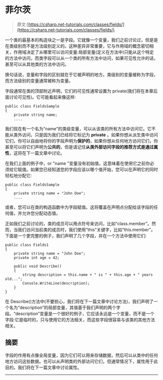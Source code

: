 # 菲尔茨

> 原文:[https://csharp.net-tutorials.com/classes/fields/](https://csharp.net-tutorials.com/classes/fields/)

一个类的最基本的构造块之一是字段。它就像一个变量，我们之前讨论过，但是是在类级别而不是方法级别定义的。这种差异非常重要，它与作用域的概念密切相关，作用域决定了从哪里可以访问变量:局部变量(定义在方法中)只能从这个特定的方法中访问，而类字段可以从一个类的所有方法中访问，如果可见性允许的话，甚至可以从其他类的方法中访问。

换句话说，变量和字段的区别就在于它被声明的地方。类级别的变量被称为字段，而方法级别的变量通常被称为变量。

字段通常在类的顶部附近声明，它们的可见性通常设置为 private(我们将在本章后面讨论可见性)。它可能看起来像这样:

```
public class FieldsSample
{
	private string name;
	....
```

我们现在有一个名为“name”的类级变量，可以从该类的所有方法中访问它。它不能从类外访问，只是因为我们已经将它标记为 **private** 。如果你想从派生类中访问它们，你可以自由地将你的字段声明为**保护的**，如果你想从任何地方访问它们，你甚至可以将它们声明为**公共的**，但是请记住**从类外部访问字段的推荐方式是通过属性**，这将在下一篇文章中讨论。

在我们上面的例子中，or "name "变量没有初始值，这意味着在使用它之前你必须给它赋值。如果您已经知道您的字段应该以哪个值开始，您可以在声明它的同时轻松地分配它:

<input type="hidden" name="IL_IN_ARTICLE">

```
public class FieldsSample
{
	private string name = "John Doe";
	....
```

或者，您可以在类的构造函数中为字段赋值。这将覆盖在声明点分配给该字段的任何值，并允许您分配动态值。

正如我们之前讨论的，类的成员可以用点符号来访问，比如“class.member”。然而，当我们访问当前类的成员时，我们使用“this”关键字，比如“this.member”。下面是一个更完整的例子，我们声明了几个字段，并在一个方法中使用它们:

```
public class Fields1
{
	private string name = "John Doe";
	private int age = 42;

	public void Describe()
	{
		string description = this.name + " is " + this.age + " years old...";
		Console.WriteLine(description);
	}
}
```

在 Describe()方法中(不要担心，我们将在下一篇文章中讨论方法)，我们声明了一个名为“description”的局部变量，其值基于我们声明的两个字段。“description”变量是一个很好的例子，它应该永远是一个变量，而不是一个字段:它是临时的，只与使用它的方法相关，而这些字段很容易与该类的其他方法相关。

## 摘要

字段的作用有点像全局变量，因为它们可以用来存储数据，然后可以从类中的任何地方访问这些数据。也可以从声明类的外部访问它们，但通常情况下，属性用于此目的。我们将在下一篇文章中讨论属性。

* * *